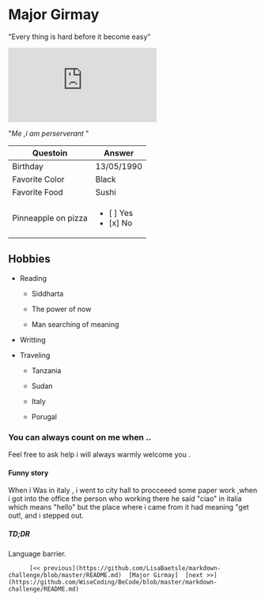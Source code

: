 # Major Girmay

"Every thing is hard before it become easy"

![github.com](https://github.com/MajorGirmay/Markdown-challenge/blob/master/maji.html)
 
"_Me ,i am perserverant_ "

Questoin | Answer
------------ | -------------
Birthday | 13/05/1990
Favorite Color | Black
Favorite Food | Sushi
Pinneapple on pizza | <ul><li>[ ] Yes</li><li>[x] No</li></ul>

## Hobbies 

* Reading
	
	* Siddharta
	
	* The power of now 
	
	* Man searching of meaning 
* Writting 

* Traveling
	
	* Tanzania
	
	* Sudan
	
	* Italy
	
	* Porugal

### You can always count on me when ..
  
 Feel free to ask help i will always warmly welcome you .

#### Funny story

When i Was in italy , i went to city hall to procceeed some paper work ,when i got into the office the person who working there he said "ciao" in italia which means "hello" but the place where i came from it had meaning "get out!, and i stepped out.

##### TD;DR

Language barrier.


          [<< previous](https://github.com/LisaBaetsle/markdown-challenge/blob/master/README.md)  [Major Girmay]  [next >>](https://github.com/WiseCoding/BeCode/blob/master/markdown-challenge/README.md)

